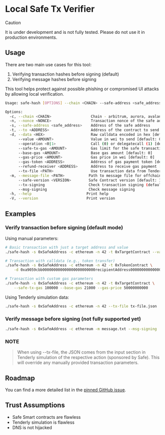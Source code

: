 # Local Safe Tx Verifier

> [!CAUTION]
> It is under development and is not fully tested. Please do not use it in production environments.

## Usage

There are two main use cases for this tool:
1. Verifying transaction hashes before signing (default)
2. Verifying message hashes before signing

This tool helps protect against possible phishing or compromised UI attacks by allowing local verification. 

```bash
Usage: safe-hash [OPTIONS] --chain <CHAIN> --safe-address <safe_address>

Options:
  -c, --chain <CHAIN>                  Chain - arbitrum, aurora, avalanche, base, blast, bsc, celo, ethereum, gnosis, linea, mantle, optimism, polygon, scroll, sepolia, worldchain, xlayer, zksync, base-sepolia, gnosis-chiado, polygon-zkevm
  -n, --nonce <NONCE>                  Transaction nonce of the safe address
  -s, --safe-address <safe_address>    Address of the safe address
  -t, --to <ADDRESS>                   Address of the contract to send calldata to
  -d, --data <HEX>                     Raw calldata encoded in hex [default: "0x"]
      --value <AMOUNT>                 Value in wei to send [default: 0]
      --operation <0|1>                Call (0) or delegatecall (1) [default: 0]
      --safe-tx-gas <AMOUNT>           Gas limit for the safe transaction [default: 0]
      --base-gas <AMOUNT>              Base gas amount [default: 0]
      --gas-price <AMOUNT>             Gas price in wei [default: 0]
      --gas-token <ADDRESS>            Address of gas payment token [default: 0x0]
      --refund-receiver <ADDRESS>      Address to receive gas payment [default: 0x0]
      --tx-file <PATH>                 Use transaction data from Tenderly JSON file
  -m, --message-file <PATH>           Path to message file for offchain message hashes
      --safe-version <VERSION>        Safe Contract version [default: 1.3.0]
      --tx-signing                    Check transaction signing (default mode if none specified)
      --msg-signing                   Check message signing
  -h, --help                         Print help
  -V, --version                      Print version
```

## Examples 

### Verify transaction before signing (default mode)

Using manual parameters:
```bash
# Basic transaction with just a target address and value
./safe-hash -s 0xSafeAddress -c ethereum -n 42 -t 0xTargetContract --value 1000000000000000000

# Transaction with calldata (e.g., token transfer)
./safe-hash -s 0xSafeAddress -c ethereum -n 42 -t 0xTokenContract \
    -d 0xa9059cbb000000000000000000000000recipientAddress000000000000000000000000000000001

# Transaction with custom gas parameters
./safe-hash -s 0xSafeAddress -c ethereum -n 42 -t 0xTargetContract \
    --safe-tx-gas 100000 --base-gas 21000 --gas-price 50000000000
```

Using Tenderly simulation data:
```bash
./safe-hash -s 0xSafeAddress -c ethereum -n 42 --tx-file tx-file.json
```

### Verify message before signing (not fully supported yet)

```bash
./safe-hash -s 0xSafeAddress -c ethereum -m message.txt --msg-signing
```

### NOTE

> When using --tx-file, the JSON comes from the input section in Tenderly simulation of the respective action (sponsored by Safe). This will override any manually provided transaction parameters.

## Roadmap

You can find a more detailed list in the [pinned GitHub issue](https://github.com/cyfrin/safe-tx-verifier/issues/1).

## Trust Assumptions
* Safe Smart contracts are flawless
* Tenderly simulation is flawless
* DNS is not hijacked
